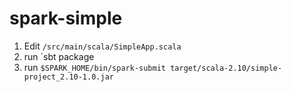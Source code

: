 # spark-simple

1. Edit `/src/main/scala/SimpleApp.scala`
2. run `sbt package
3. run `$SPARK_HOME/bin/spark-submit target/scala-2.10/simple-project_2.10-1.0.jar`
